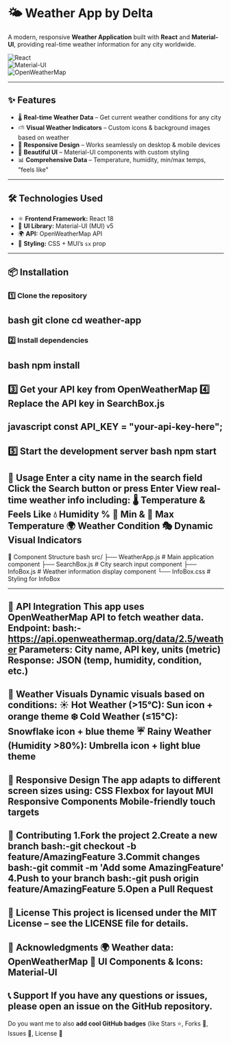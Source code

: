 # 🌤️ Weather App by Delta

A modern, responsive **Weather Application** built with **React** and **Material-UI**, providing real-time weather information for any city worldwide.  

![React](https://img.shields.io/badge/React-18.2.0-blue)  
![Material-UI](https://img.shields.io/badge/Material--UI-5.14.0-007FFF)  
![OpenWeatherMap](https://img.shields.io/badge/OpenWeatherMap-API-orange)

---

## ✨ Features
- 🌡 **Real-time Weather Data** – Get current weather conditions for any city  
- ⛅ **Visual Weather Indicators** – Custom icons & background images based on weather  
- 📱 **Responsive Design** – Works seamlessly on desktop & mobile devices  
- 🎨 **Beautiful UI** – Material-UI components with custom styling  
- 📊 **Comprehensive Data** – Temperature, humidity, min/max temps, "feels like"  

---

## 🛠️ Technologies Used
- ⚛️ **Frontend Framework:** React 18  
- 🎨 **UI Library:** Material-UI (MUI) v5  
- 🌍 **API:** OpenWeatherMap API  
- 💅 **Styling:** CSS + MUI’s `sx` prop  

---

## 📦 Installation

### 1️⃣ Clone the repository
bash
git clone <your-repo-url>
cd weather-app
---
### 2️⃣ Install dependencies
bash
npm install
---
3️⃣ Get your API key from OpenWeatherMap
4️⃣ Replace the API key in SearchBox.js
---
javascript
const API_KEY = "your-api-key-here";
---
5️⃣ Start the development server
bash
npm start
---
🚀 Usage
Enter a city name in the search field
Click the Search button or press Enter
View real-time weather info including:
🌡 Temperature & Feels Like
💧 Humidity %
🔻 Min & 🔺 Max Temperature
🌍 Weather Condition
🎭 Dynamic Visual Indicators
---
🎨 Component Structure
bash
src/
├── WeatherApp.js       # Main application component
├── SearchBox.js        # City search input component
├── InfoBox.js          # Weather information display component
└── InfoBox.css         # Styling for InfoBox

---
🔧 API Integration
This app uses OpenWeatherMap API to fetch weather data.
Endpoint:
bash:-https://api.openweathermap.org/data/2.5/weather
Parameters: City name, API key, units (metric)
Response: JSON (temp, humidity, condition, etc.)
---
🌈 Weather Visuals
Dynamic visuals based on conditions:
☀️ Hot Weather (>15°C): Sun icon + orange theme
❄️ Cold Weather (≤15°C): Snowflake icon + blue theme
☔ Rainy Weather (Humidity >80%): Umbrella icon + light blue theme
---
📱 Responsive Design
The app adapts to different screen sizes using:
CSS Flexbox for layout
MUI Responsive Components
Mobile-friendly touch targets
---
🤝 Contributing
1.Fork the project
2.Create a new branch
    bash:-git checkout -b feature/AmazingFeature
3.Commit changes
   bash:-git commit -m 'Add some AmazingFeature'
4.Push to your branch
   bash:-git push origin feature/AmazingFeature
5.Open a Pull Request
---
📄 License
This project is licensed under the MIT License – see the LICENSE file for details.
---
🙏 Acknowledgments
🌍 Weather data: OpenWeatherMap
🎨 UI Components & Icons: Material-UI
---
📞 Support
If you have any questions or issues, please open an issue on the GitHub repository.
---
Do you want me to also **add cool GitHub badges** (like Stars ⭐, Forks 🍴, Issues 🚩, License 📜

